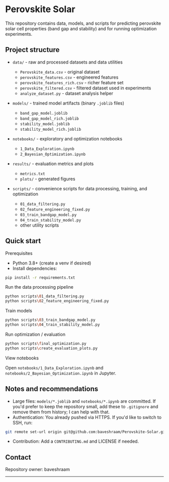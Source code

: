 # Perovskite Solar

This repository contains data, models, and scripts for predicting perovskite solar cell properties (band gap and stability) and for running optimization experiments.

## Project structure

- `data/` - raw and processed datasets and data utilities
  - `Perovskite_data.csv` - original dataset
  - `perovskite_features.csv` - engineered features
  - `perovskite_features_rich.csv` - richer feature set
  - `perovskite_filtered.csv` - filtered dataset used in experiments
  - `analyze_dataset.py` - dataset analysis helper

- `models/` - trained model artifacts (binary `.joblib` files)
  - `band_gap_model.joblib`
  - `band_gap_model_rich.joblib`
  - `stability_model.joblib`
  - `stability_model_rich.joblib`

- `notebooks/` - exploratory and optimization notebooks
  - `1_Data_Exploration.ipynb`
  - `2_Bayesian_Optimization.ipynb`

- `results/` - evaluation metrics and plots
  - `metrics.txt`
  - `plots/` - generated figures

- `scripts/` - convenience scripts for data processing, training, and optimization
  - `01_data_filtering.py`
  - `02_feature_engineering_fixed.py`
  - `03_train_bandgap_model.py`
  - `04_train_stability_model.py`
  - other utility scripts

## Quick start

Prerequisites

- Python 3.8+ (create a venv if desired)
- Install dependencies:

```bash
pip install -r requirements.txt
```

Run the data processing pipeline

```bash
python scripts\01_data_filtering.py
python scripts\02_feature_engineering_fixed.py
```

Train models

```bash
python scripts\03_train_bandgap_model.py
python scripts\04_train_stability_model.py
```

Run optimization / evaluation

```bash
python scripts\final_optimization.py
python scripts\create_evaluation_plots.py
```

View notebooks

Open `notebooks/1_Data_Exploration.ipynb` and `notebooks/2_Bayesian_Optimization.ipynb` in Jupyter.

## Notes and recommendations

- Large files: `models/*.joblib` and `notebooks/*.ipynb` are committed. If you'd prefer to keep the repository small, add these to `.gitignore` and remove them from history; I can help with that.
- Authentication: You already pushed via HTTPS. If you'd like to switch to SSH, run:

```bash
git remote set-url origin git@github.com:baveshraam/Perovskite-Solar.git
```

- Contribution: Add a `CONTRIBUTING.md` and LICENSE if needed.

## Contact

Repository owner: baveshraam

---

